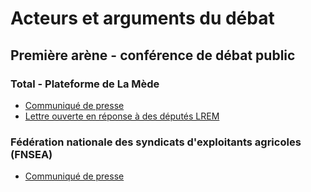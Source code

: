 # Acteurs et arguments du débat

## Première arène - conférence de débat public

### Total - Plateforme de La Mède
- [Communiqué de presse](https://www.lamede.total.fr/sites/shared/lamede/files/atoms/files/total_sengage_pour_une_diversification_responsable_des_approvisionnements.pdf)
- [Lettre ouverte en réponse à des députés LREM](https://www.lamede.total.fr/sites/shared/lamede/files/atoms/files/lettre_ouverte_de_patrick_pouyanne_aux_deputes_lrem.pdf)

### Fédération nationale des syndicats d'exploitants agricoles (FNSEA)
- [Communiqué de presse](media/fnsealamede.pdf)
